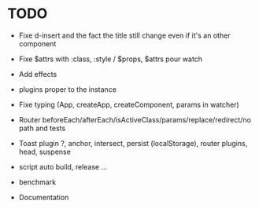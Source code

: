 # TODO

- Fixe d-insert and the fact the title still change even if it's an other component
- Fixe $attrs with :class, :style / $props, $attrs pour watch
- Add effects
- plugins proper to the instance
- Fixe typing (App, createApp, createComponent, params in watcher)

- Router beforeEach/afterEach/isActiveClass/params/replace/redirect/no path and tests
- Toast plugin ?, anchor, intersect, persist (localStorage), router plugins, head, suspense

- script auto build, release ...
- benchmark
- Documentation
